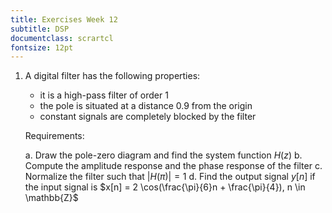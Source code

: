 ```yaml
---
title: Exercises Week 12
subtitle: DSP
documentclass: scrartcl
fontsize: 12pt
--- 
```



1. A digital filter has the following properties:
    - it is a high-pass filter of order 1
    - the pole is situated at a distance 0.9 from the origin
    - constant signals are completely blocked by the filter

	Requirements:

	  a. Draw the pole-zero diagram and find the system function $H(z)$
	  b. Compute the amplitude response and the phase response of the filter
	  c. Normalize the filter such that $| H(\pi) | = 1$
	  d. Find the output signal $y[n]$ if the input signal is $x[n] = 2 \cos(\frac{\pi}{6}n + \frac{\pi}{4}), n \in \mathbb{Z}$
